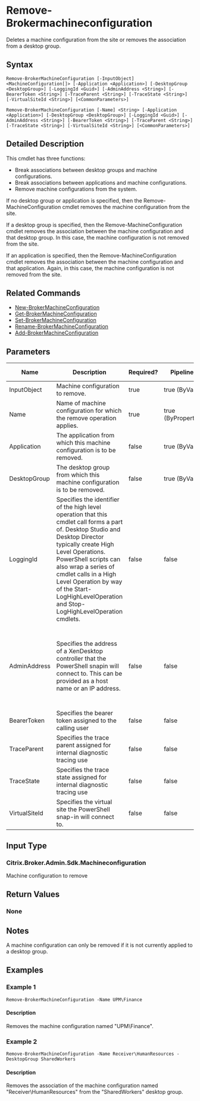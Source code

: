 ﻿
# Remove-Brokermachineconfiguration
Deletes a machine configuration from the site or removes the association from a desktop group.
## Syntax

```
Remove-BrokerMachineConfiguration [-InputObject] <MachineConfiguration[]> [-Application <Application>] [-DesktopGroup <DesktopGroup>] [-LoggingId <Guid>] [-AdminAddress <String>] [-BearerToken <String>] [-TraceParent <String>] [-TraceState <String>] [-VirtualSiteId <String>] [<CommonParameters>]  
  
Remove-BrokerMachineConfiguration [-Name] <String> [-Application <Application>] [-DesktopGroup <DesktopGroup>] [-LoggingId <Guid>] [-AdminAddress <String>] [-BearerToken <String>] [-TraceParent <String>] [-TraceState <String>] [-VirtualSiteId <String>] [<CommonParameters>]
```

## Detailed Description
This cmdlet has three functions:

* Break associations between desktop groups and machine configurations.
* Break associations between applications and machine configurations.
* Remove machine configurations from the system.

If no desktop group or application is specified, then the Remove-MachineConfiguration cmdlet removes the machine configuration from the site.

If a desktop group is specified, then the Remove-MachineConfiguration cmdlet removes the association between the machine configuration and that desktop group. In this case, the machine configuration is not removed from the site.

If an application is specified, then the Remove-MachineConfiguration cmdlet removes the association between the machine configuration and that application. Again, in this case, the machine configuration is not removed from the site.


## Related Commands

* [New-BrokerMachineConfiguration](../New-BrokerMachineConfiguration/)
* [Get-BrokerMachineConfiguration](../Get-BrokerMachineConfiguration/)
* [Set-BrokerMachineConfiguration](../Set-BrokerMachineConfiguration/)
* [Rename-BrokerMachineConfiguration](../Rename-BrokerMachineConfiguration/)
* [Add-BrokerMachineConfiguration](../Add-BrokerMachineConfiguration/)
## Parameters
| Name   | Description | Required? | Pipeline Input | Default Value |
| --- | --- | --- | --- | --- |
| InputObject | Machine configuration to remove. | true | true (ByValue) | None |
| Name | Name of machine configuration for which the remove operation applies. | true | true (ByPropertyName) | None |
| Application | The application from which this machine configuration is to be removed. | false | true (ByValue) | None |
| DesktopGroup | The desktop group from which this machine configuration is to be removed. | false | true (ByValue) | None |
| LoggingId | Specifies the identifier of the high level operation that this cmdlet call forms a part of. Desktop Studio and Desktop Director typically create High Level Operations. PowerShell scripts can also wrap a series of cmdlet calls in a High Level Operation by way of the Start-LogHighLevelOperation and Stop-LogHighLevelOperation cmdlets. | false | false |  |
| AdminAddress | Specifies the address of a XenDesktop controller that the PowerShell snapin will connect to. This can be provided as a host name or an IP address. | false | false | Localhost. Once a value is provided by any cmdlet, this value will become the default. |
| BearerToken | Specifies the bearer token assigned to the calling user | false | false |  |
| TraceParent | Specifies the trace parent assigned for internal diagnostic tracing use | false | false |  |
| TraceState | Specifies the trace state assigned for internal diagnostic tracing use | false | false |  |
| VirtualSiteId | Specifies the virtual site the PowerShell snap-in will connect to. | false | false |  |

## Input Type

### Citrix.Broker.Admin.Sdk.Machineconfiguration
Machine configuration to remove
## Return Values

### None

## Notes
A machine configuration can only be removed if it is not currently applied to a desktop group.
## Examples

### Example 1

```
Remove-BrokerMachineConfiguration -Name UPM\Finance
```

#### Description
Removes the machine configuration named "UPM\\Finance".
### Example 2

```
Remove-BrokerMachineConfiguration -Name Receiver\HumanResources -DesktopGroup SharedWorkers
```

#### Description
Removes the association of the machine configuration named "Receiver\\HumanResources" from the "SharedWorkers" desktop group.
